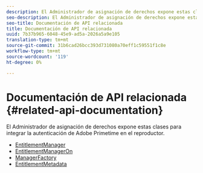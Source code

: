 ```yaml
---
description: El Administrador de asignación de derechos expone estas clases para integrar la autenticación de Adobe Primetime en el reproductor.
seo-description: El Administrador de asignación de derechos expone estas clases para integrar la autenticación de Adobe Primetime en el reproductor.
seo-title: Documentación de API relacionada
title: Documentación de API relacionada
uuid: 7b37b965-6048-45e9-ad5a-2026a5a9e105
translation-type: tm+mt
source-git-commit: 31b6cad26bcc393d731080a70eff1c59551f1c8e
workflow-type: tm+mt
source-wordcount: '119'
ht-degree: 0%

---
```



# Documentación de API relacionada {#related-api-documentation}

El Administrador de asignación de derechos expone estas clases para integrar la autenticación de Adobe Primetime en el reproductor.
* [EntitlementManager](https://help.adobe.com/en_US/primetime/api/reference_implementation/android/javadoc/com/adobe/primetime/reference/manager/EntitlementManager.html)
* [EntitlementManagerOn](https://help.stage.adobe.com/en_US/primetime/api/reference_implementation/android/javadoc/com/adobe/primetime/reference/manager/EntitlementManagerOn.html)
* [ManagerFactory](https://help.adobe.com/en_US/primetime/api/reference_implementation/android/javadoc/com/adobe/primetime/reference/manager/ManagerFactory.html)
* [EntitlementMetadata](https://help.adobe.com/en_US/primetime/api/reference_implementation/android/javadoc/com/adobe/primetime/reference/entitlement/EntitlementMetadata.html)